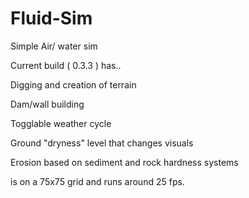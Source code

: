 # Fluid-Sim
Simple Air/ water sim

Current build ( 0.3.3 ) has..

Digging and creation of terrain

Dam/wall building

Togglable weather cycle

Ground "dryness" level that changes visuals

Erosion based on sediment and rock hardness systems

is on a 75x75 grid and runs around 25 fps. 
